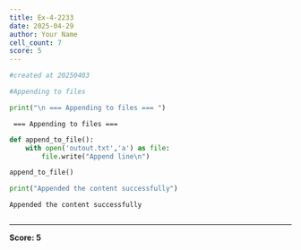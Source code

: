 ```yaml
---
title: Ex-4-2233
date: 2025-04-29
author: Your Name
cell_count: 7
score: 5
---
```


```python
#created at 20250403
```


```python
#Appending to files
```


```python
print("\n === Appending to files === ")
```

    
     === Appending to files === 



```python
def append_to_file():
    with open('outout.txt','a') as file:
        file.write("Append line\n")
```


```python
append_to_file()
```


```python
print("Appended the content successfully")
```

    Appended the content successfully



```python

```


---
**Score: 5**